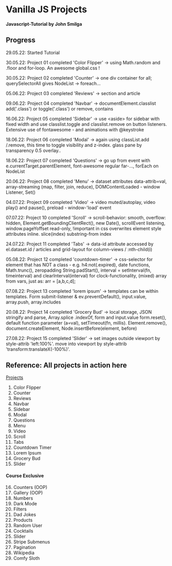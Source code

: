 # Vanilla JS Projects

#### Javascript-Tutorial by John Smilga

## Progress

29.05.22: Started Tutorial

30.05.22: Project 01 completed 'Color Flipper' -> using Math.random and .floor and for-loop. An awesome global.css !

30.05.22: Project 02 completed 'Counter' -> one div container for all; querySelectorAll gives NodeList -> foreach...

05.06.22: Project 03 completed 'Reviews' -> section and article

09.06.22: Project 04 completed 'Navbar' -> documentElement.classlist add('.class') or toggle('.class') or remove, contains

16.06.22: Project 05 completed 'Sidebar' -> use \<aside> for sidebar with fixed width and use classlist.toggle and classlist.remove on button listeners.
Extensive use of fontawesome - and animations with @keystroke

18.06.22: Project 06 completed 'Modal' -> again using classList.add /.remove, this time to toggle visibility and z-index. glass pane by transparency 0.5 overlay..

18.06.22: Project 07 completed 'Questions' -> go up from event with e.currentTarget.parentElement, font-awesome regular far-..., forEach on NodeList

20.06.22: Project 08 completed 'Menu' -> dataset attributes data-attrib=val, array-streaming (map, filter, join, reduce), DOMContentLoaded - window Listener, Set()

04.07.22: Project 09 completed 'Video' -> video muted/autoplay, video play() and pause(), preload - window-'load' event

07.07.22: Project 10 completed 'Scroll' -> scroll-behavior: smooth, overflow: hidden, Element.getBoundingClientRect(), new Date(), scrollEvent listening, window.pageYoffset read-only, !important in css overwrites element style attributes inline. slice(index) substring-from index

24.07.22: Project 11 completed 'Tabs' -> data-id attribute accessed by el.dataset.id / articles and grid-layout for column-views / :nth-child(i)

05.08.22: Project 12 completed 'countdown-timer' -> css-selector for element that has NOT a class - e.g. h4:not(.expired), date functions, Math.trunc(), zeropadding String.padStart(),
interval = setInterval(fn, timeinterval) and clearInterval(interval) for clock-functionality, (mixed) array from vars, just as: arr = [a,b,c,d];

07.08.22: Project 13 completed 'lorem ipsum' -> templates can be within templates. Form submit-listener & ev.preventDefault(), input.value, array.push, array.includes

20.08.22: Project 14 completed 'Grocery Bud' -> local storage, JSON stringify and parse, Array.splice .indexOf, form and input.value form.reset(),  default function parameter (a=val), setTimeout(fn, millis). Element.remove(), document.createElement, Node.insertBefore(element, before)

27.08.22: Project 15 completed 'Slider' -> set images outside viewport by style-attrib 'left:100%'. move into viewport by style-attrib 'transform:translateX(-100%)'.

## Reference: All projects in action here

[Projects](https://www.vanillajavascriptprojects.com/)

1. Color Flipper
2. Counter
3. Reviews
4. Navbar
5. Sidebar
6. Modal
7. Questions
8. Menu
9. Video
10. Scroll
11. Tabs
12. Countdown Timer
13. Lorem Ipsum
14. Grocery Bud
15. Slider

#### Course Exclusive

16. Counters (OOP)
17. Gallery (OOP)
18. Numbers
19. Dark Mode
20. Filters
21. Dad Jokes
22. Products
23. Random User
24. Cocktails
25. Slider
26. Stripe Submenus
27. Pagination
28. Wikipedia
29. Comfy Sloth
